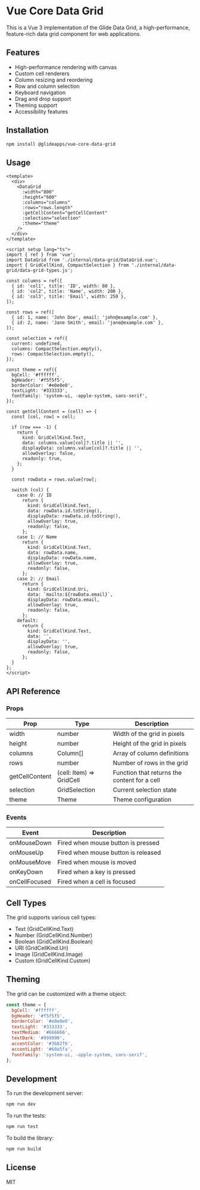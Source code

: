 # Vue Core Data Grid

This is a Vue 3 implementation of the Glide Data Grid, a high-performance, feature-rich data grid component for web applications.

## Features

- High-performance rendering with canvas
- Custom cell renderers
- Column resizing and reordering
- Row and column selection
- Keyboard navigation
- Drag and drop support
- Theming support
- Accessibility features

## Installation

```bash
npm install @glideapps/vue-core-data-grid
```

## Usage

```vue
<template>
  <div>
    <DataGrid
      :width="800"
      :height="600"
      :columns="columns"
      :rows="rows.length"
      :getCellContent="getCellContent"
      :selection="selection"
      :theme="theme"
    />
  </div>
</template>

<script setup lang="ts">
import { ref } from 'vue';
import DataGrid from './internal/data-grid/DataGrid.vue';
import { GridCellKind, CompactSelection } from './internal/data-grid/data-grid-types.js';

const columns = ref([
  { id: 'col1', title: 'ID', width: 80 },
  { id: 'col2', title: 'Name', width: 200 },
  { id: 'col3', title: 'Email', width: 250 },
]);

const rows = ref([
  { id: 1, name: 'John Doe', email: 'john@example.com' },
  { id: 2, name: 'Jane Smith', email: 'jane@example.com' },
]);

const selection = ref({
  current: undefined,
  columns: CompactSelection.empty(),
  rows: CompactSelection.empty(),
});

const theme = ref({
  bgCell: '#ffffff',
  bgHeader: '#f5f5f5',
  borderColor: '#e0e0e0',
  textLight: '#333333',
  fontFamily: 'system-ui, -apple-system, sans-serif',
});

const getCellContent = (cell) => {
  const [col, row] = cell;
  
  if (row === -1) {
    return {
      kind: GridCellKind.Text,
      data: columns.value[col]?.title || '',
      displayData: columns.value[col]?.title || '',
      allowOverlay: false,
      readonly: true,
    };
  }
  
  const rowData = rows.value[row];
  
  switch (col) {
    case 0: // ID
      return {
        kind: GridCellKind.Text,
        data: rowData.id.toString(),
        displayData: rowData.id.toString(),
        allowOverlay: true,
        readonly: false,
      };
    case 1: // Name
      return {
        kind: GridCellKind.Text,
        data: rowData.name,
        displayData: rowData.name,
        allowOverlay: true,
        readonly: false,
      };
    case 2: // Email
      return {
        kind: GridCellKind.Uri,
        data: `mailto:${rowData.email}`,
        displayData: rowData.email,
        allowOverlay: true,
        readonly: false,
      };
    default:
      return {
        kind: GridCellKind.Text,
        data: '',
        displayData: '',
        allowOverlay: true,
        readonly: false,
      };
  }
};
</script>
```

## API Reference

### Props

| Prop | Type | Description |
|------|------|-------------|
| width | number | Width of the grid in pixels |
| height | number | Height of the grid in pixels |
| columns | Column[] | Array of column definitions |
| rows | number | Number of rows in the grid |
| getCellContent | (cell: Item) => GridCell | Function that returns the content for a cell |
| selection | GridSelection | Current selection state |
| theme | Theme | Theme configuration |

### Events

| Event | Description |
|-------|-------------|
| onMouseDown | Fired when mouse button is pressed |
| onMouseUp | Fired when mouse button is released |
| onMouseMove | Fired when mouse is moved |
| onKeyDown | Fired when a key is pressed |
| onCellFocused | Fired when a cell is focused |

## Cell Types

The grid supports various cell types:

- Text (GridCellKind.Text)
- Number (GridCellKind.Number)
- Boolean (GridCellKind.Boolean)
- URI (GridCellKind.Uri)
- Image (GridCellKind.Image)
- Custom (GridCellKind.Custom)

## Theming

The grid can be customized with a theme object:

```javascript
const theme = {
  bgCell: '#ffffff',
  bgHeader: '#f5f5f5',
  borderColor: '#e0e0e0',
  textLight: '#333333',
  textMedium: '#666666',
  textDark: '#999999',
  accentColor: '#3b82f6',
  accentLight: '#60a5fa',
  fontFamily: 'system-ui, -apple-system, sans-serif',
};
```

## Development

To run the development server:

```bash
npm run dev
```

To run the tests:

```bash
npm run test
```

To build the library:

```bash
npm run build
```

## License

MIT